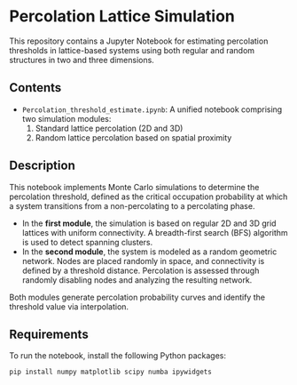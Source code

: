 # Percolation Lattice Simulation

This repository contains a Jupyter Notebook for estimating percolation thresholds in lattice-based systems using both regular and random structures in two and three dimensions.

## Contents

- `Percolation_threshold_estimate.ipynb`: A unified notebook comprising two simulation modules:
  1. Standard lattice percolation (2D and 3D)
  2. Random lattice percolation based on spatial proximity

## Description

This notebook implements Monte Carlo simulations to determine the percolation threshold, defined as the critical occupation probability at which a system transitions from a non-percolating to a percolating phase.

- In the **first module**, the simulation is based on regular 2D and 3D grid lattices with uniform connectivity. A breadth-first search (BFS) algorithm is used to detect spanning clusters.
- In the **second module**, the system is modeled as a random geometric network. Nodes are placed randomly in space, and connectivity is defined by a threshold distance. Percolation is assessed through randomly disabling nodes and analyzing the resulting network.

Both modules generate percolation probability curves and identify the threshold value via interpolation.

## Requirements

To run the notebook, install the following Python packages:

```bash
pip install numpy matplotlib scipy numba ipywidgets
